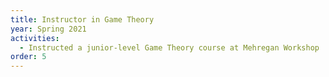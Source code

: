 ```yaml
---
title: Instructor in Game Theory
year: Spring 2021
activities:
  - Instructed a junior-level Game Theory course at Mehregan Workshop
order: 5
---
```

